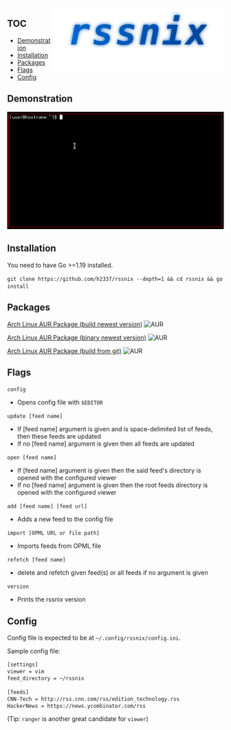 <img align="right" src="https://raw.githubusercontent.com/h2337/rssnix/refs/heads/master/logo.svg">

## TOC

* [Demonstration](#demonstration)
* [Installation](#installation)
* [Packages](#packages)
* [Flags](#flags)
* [Config](#config)

## Demonstration

![Demo](https://raw.githubusercontent.com/h2337/rssnix/refs/heads/master/demo.gif)

## Installation

You need to have Go >=1.19 installed.

`git clone https://github.com/h2337/rssnix --depth=1 && cd rssnix && go install`

## Packages

<a href="https://aur.archlinux.org/packages/rssnix">Arch Linux AUR Package (build newest version)</a> <img src="https://img.shields.io/aur/version/rssnix?color=green" alt="AUR"> 

<a href="https://aur.archlinux.org/packages/rssnix-bin">Arch Linux AUR Package (binary newest version)</a> <img src="https://img.shields.io/aur/version/rssnix-bin?color=green" alt="AUR"> 

<a href="https://aur.archlinux.org/packages/rssnix-git">Arch Linux AUR Package (build from git)</a> <img src="https://img.shields.io/aur/version/rssnix-git?color=green" alt="AUR"> 

## Flags

`config`
- Opens config file with `$EDITOR`

`update [feed name]`
- If [feed name] argument is given and is space-delimited list of feeds, then these feeds are updated
- If no [feed name] argument is given then all feeds are updated

`open [feed name]`
- If [feed name] argument is given then the said feed's directory is opened with the configured viewer
- If no [feed name] argument is given then the root feeds directory is opened with the configured viewer

`add [feed name] [feed url]`
- Adds a new feed to the config file

`import [OPML URL or file path]`
- Imports feeds from OPML file

`refetch [feed name]`
- delete and refetch given feed(s) or all feeds if no argument is given

`version`
- Prints the rssnix version

## Config

Config file is expected to be at `~/.config/rssnix/config.ini`.

Sample config file:

```
[settings]
viewer = vim
feed_directory = ~/rssnix

[feeds]
CNN-Tech = http://rss.cnn.com/rss/edition_technology.rss
HackerNews = https://news.ycombinator.com/rss
```
(Tip: `ranger` is another great candidate for `viewer`)
